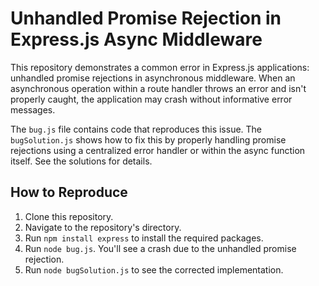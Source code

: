 # Unhandled Promise Rejection in Express.js Async Middleware

This repository demonstrates a common error in Express.js applications: unhandled promise rejections in asynchronous middleware.  When an asynchronous operation within a route handler throws an error and isn't properly caught, the application may crash without informative error messages.

The `bug.js` file contains code that reproduces this issue. The `bugSolution.js` shows how to fix this by properly handling promise rejections using a centralized error handler or within the async function itself.  See the solutions for details.

## How to Reproduce

1. Clone this repository.
2. Navigate to the repository's directory.
3. Run `npm install express` to install the required packages.
4. Run `node bug.js`. You'll see a crash due to the unhandled promise rejection.
5. Run `node bugSolution.js` to see the corrected implementation.